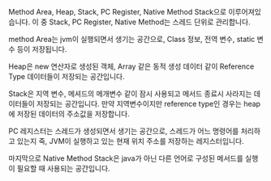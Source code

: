 Method Area, Heap, Stack, PC Register, Native Method Stack으로 이루어져있습니다.
이 중 Stack, PC Register, Native Method는 스레드 단위로 관리합니다.

method Area는 jvm이 실행되면서 생기는 공간으로, Class 정보, 전역 변수, static 변수 등이 저장됩니다.

Heap은 new 연산자로 생성된 객체, Array 같은 동적 생성 데이터 같이 Reference Type 데이터들이 저장되는 공간입니다.

Stack은 지역 변수, 메셔드의 메개변수 같이 잠시 사용되고 메서드 종료시 사라지는 데이터들이 저장되는 공간입니다.
만약 지역변수이지만 reference type인 경우는 heap에 저장된 데이터의 주소값을 저장합니다.

PC 레지스터는 스레드가 생성되면서 생기는 공간으로, 스레드가 어느 명령어를 처리하고 있는지 죽, JVM이 실행하고 있는 현재 위치 주소를 저장하는 레지스터입니다.

마지막으로 Native Method Stack은 java가 아닌 다른 언어로 구성된 메서드를 실행이 필요할 때 사용되는 공간입니다.